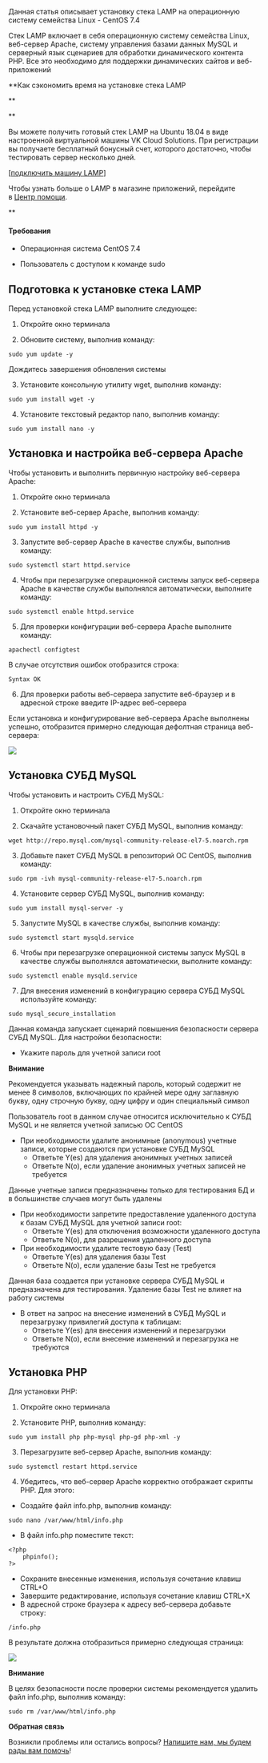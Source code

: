 Данная статья описывает установку стека LAMP на операционную систему семейства Linux - CentOS 7.4

Стек LAMP включает в себя операционную систему семейства Linux, веб-сервер Apache, систему управления базами данных MySQL и серверный язык сценариев для обработки динамического контента PHP. Все это необходимо для поддержки динамических сайтов и веб-приложений

**Как сэкономить время на установке стека LAMP

**

**

Вы можете получить готовый стек LAMP на Ubuntu 18.04 в виде настроенной виртуальной машины VK Cloud Solutions. При регистрации вы получаете бесплатный бонусный счет, которого достаточно, чтобы тестировать сервер несколько дней.

[[подключить машину LAMP](https://mcs.mail.ru/app/services/marketplace/)]

Чтобы узнать больше о LAMP в магазине приложений, перейдите в [Центр помощи](https://mcs.mail.ru/help/quick-start/-lamp-stack-apachephp).

**

#### Требования

*   Операционная система CentOS 7.4
    
*   Пользователь с доступом к команде sudo
    

Подготовка к установке стека LAMP
---------------------------------

Перед установкой стека LAMP выполните следующее:

1.  Откройте окно терминала
    
2.  Обновите систему, выполнив команду: 
    

```
sudo yum update -y
```

Дождитесь завершения обновления системы

3.  Установите консольную утилиту wget, выполнив команду:
    

```
sudo yum install wget -y
```

4.  Установите текстовый редактор nano, выполнив команду:
    

```
sudo yum install nano -y
```

Установка и настройка веб-сервера Apache
----------------------------------------

Чтобы установить и выполнить первичную настройку веб-сервера Apache:

1.  Откройте окно терминала
    

2.  Установите веб-сервер Apache, выполнив команду:
    

```
sudo yum install httpd -y
```

3.  Запустите веб-сервер Apache в качестве службы, выполнив команду:
    

```
sudo systemctl start httpd.service
```

4.  Чтобы при перезагрузке операционной системы запуск веб-сервера Apache в качестве службы выполнялся автоматически, выполните команду:
    

```
sudo systemctl enable httpd.service
```

5.  Для проверки конфигурации веб-сервера Apache выполните команду:
    

```
apachectl configtest
```

В случае отсутствия ошибок отобразится строка: 

```
Syntax OK
```

6.  Для проверки работы веб-сервера запустите веб-браузер и в адресной строке введите IP-адрес веб-сервера
    

Если установка и конфигурирование веб-сервера Apache выполнены успешно, отобразится примерно следующая дефолтная страница веб-сервера:

![](./assets/1553802365047-1553802365046.png)

Установка СУБД MySQL
--------------------

Чтобы установить и настроить СУБД MySQL:

1.  Откройте окно терминала
    

2.  Скачайте установочный пакет СУБД MySQL, выполнив команду:
    

```
wget http://repo.mysql.com/mysql-community-release-el7-5.noarch.rpm
```

3.  Добавьте пакет СУБД MySQL в репозиторий ОС CentOS, выполнив команду:
    

```
sudo rpm -ivh mysql-community-release-el7-5.noarch.rpm
```

4.  Установите сервер СУБД MySQL, выполнив команду:
    

```
sudo yum install mysql-server -y
```

5.  Запустите MySQL в качестве службы, выполнив команду: 
    

```
sudo systemctl start mysqld.service
```

6.  Чтобы при перезагрузке операционной системы запуск MySQL в качестве службы выполнялся автоматически, выполните команду:
    

```
sudo systemctl enable mysqld.service
```

7.  Для внесения изменений в конфигурацию сервера СУБД MySQL используйте команду:
    

```
sudo mysql_secure_installation
```

Данная команда запускает сценарий повышения безопасности сервера СУБД MySQL. Для настройки безопасности:    

*   Укажите пароль для учетной записи root

**Внимание**

Рекомендуется указывать надежный пароль, который содержит не менее 8 символов, включающих по крайней мере одну заглавную букву, одну строчную букву, одну цифру и один специальный символ

Пользователь root в данном случае относится исключительно к СУБД MySQL и не является учетной записью ОС CentOS

*   При необходимости удалите анонимные (anonymous) учетные записи, которые создаются при установке СУБД MySQL
    *   Ответьте Y(es) для удаления анонимных учетных записей
    *   Ответьте N(o), если удаление анонимных учетных записей не требуется

Данные учетные записи предназначены только для тестирования БД и в большинстве случаев могут быть удалены  

*   При необходимости запретите предоставление удаленного доступа к базам СУБД MySQL для учетной записи root: 
    *   Ответьте Y(es) для отключения возможности удаленного доступа
    *   Ответьте N(o), для разрешения удаленного доступа
*   При необходимости удалите тестовую базу (Test)
    *   Ответьте Y(es) для удаления базы Test
    *   Ответьте N(o), если удаление базы Test не требуется

Данная база создается при установке сервера СУБД MySQL и предназначена для тестирования. Удаление базы Test не влияет на работу системы

*   В ответ на запрос на внесение изменений в СУБД MySQL и перезагрузку привилегий доступа к таблицам:   
    *   Ответьте Y(es) для внесения изменений и перезагрузки
    *   Ответьте N(o), если внесение изменений и перезагрузка не требуются

Установка PHP
-------------

Для установки PHP:

1.  Откройте окно терминала
    
2.  Установите PHP, выполнив команду:
    

```
sudo yum install php php-mysql php-gd php-xml -y
```

3.  Перезагрузите веб-сервер Apache, выполнив команду:
    

```
sudo systemctl restart httpd.service
```

4.  Убедитесь, что веб-сервер Apache корректно отображает скрипты PHP. Для этого:
    

*   Создайте файл info.php, выполнив команду:

```
sudo nano /var/www/html/info.php
```

*   В файл info.php поместите текст:

```
<?php
    phpinfo();
?>
```

*   Сохраните внесенные изменения, используя сочетание клавиш CTRL+O
*   Завершите редактирование, используя сочетание клавиш CTRL+X
*   В адресной строке браузера к адресу веб-сервера добавьте строку: 

```
/info.php
```

В результате должна отобразиться примерно следующая страница:

![](./assets/1553803585511-1553803585511.png)

**Внимание**

В целях безопасности после проверки системы рекомендуется удалить файл info.php, выполнив команду: 

```
sudo rm /var/www/html/info.php
```

**Обратная связь**

Возникли проблемы или остались вопросы? [Напишите нам, мы будем рады вам помочь](https://mcs.mail.ru/help/contact-us)!